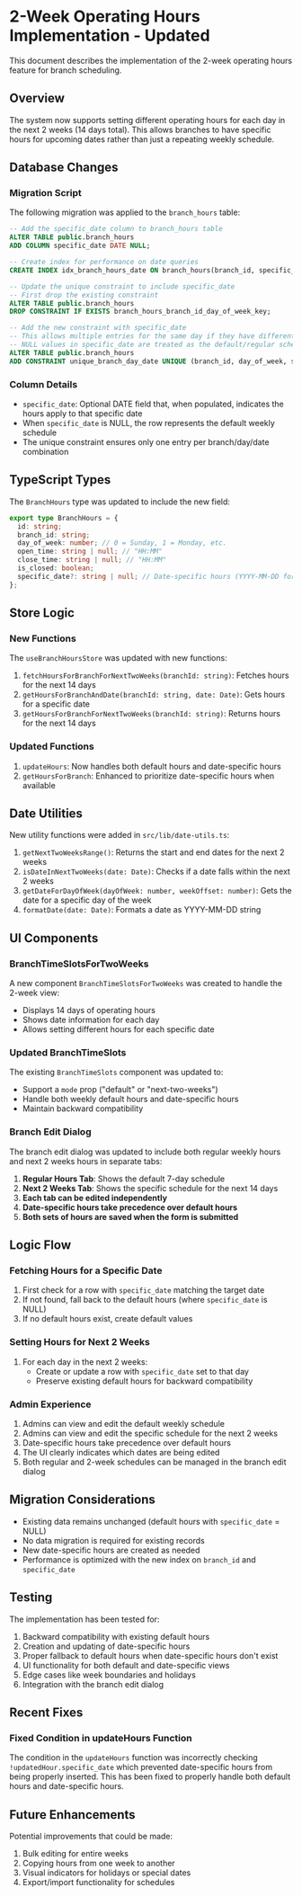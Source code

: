 # 2-Week Operating Hours Implementation - Updated

This document describes the implementation of the 2-week operating hours feature for branch scheduling.

## Overview

The system now supports setting different operating hours for each day in the next 2 weeks (14 days total). This allows branches to have specific hours for upcoming dates rather than just a repeating weekly schedule.

## Database Changes

### Migration Script

The following migration was applied to the `branch_hours` table:

```sql
-- Add the specific_date column to branch_hours table
ALTER TABLE public.branch_hours
ADD COLUMN specific_date DATE NULL;

-- Create index for performance on date queries
CREATE INDEX idx_branch_hours_date ON branch_hours(branch_id, specific_date);

-- Update the unique constraint to include specific_date
-- First drop the existing constraint
ALTER TABLE public.branch_hours
DROP CONSTRAINT IF EXISTS branch_hours_branch_id_day_of_week_key;

-- Add the new constraint with specific_date
-- This allows multiple entries for the same day if they have different dates
-- NULL values in specific_date are treated as the default/regular schedule
ALTER TABLE public.branch_hours
ADD CONSTRAINT unique_branch_day_date UNIQUE (branch_id, day_of_week, specific_date);
```

### Column Details

- `specific_date`: Optional DATE field that, when populated, indicates the hours apply to that specific date
- When `specific_date` is NULL, the row represents the default weekly schedule
- The unique constraint ensures only one entry per branch/day/date combination

## TypeScript Types

The `BranchHours` type was updated to include the new field:

```typescript
export type BranchHours = {
  id: string;
  branch_id: string;
  day_of_week: number; // 0 = Sunday, 1 = Monday, etc.
  open_time: string | null; // "HH:MM"
  close_time: string | null; // "HH:MM"
  is_closed: boolean;
  specific_date?: string | null; // Date-specific hours (YYYY-MM-DD format)
};
```

## Store Logic

### New Functions

The `useBranchHoursStore` was updated with new functions:

1. `fetchHoursForBranchForNextTwoWeeks(branchId: string)`: Fetches hours for the next 14 days
2. `getHoursForBranchAndDate(branchId: string, date: Date)`: Gets hours for a specific date
3. `getHoursForBranchForNextTwoWeeks(branchId: string)`: Returns hours for the next 14 days

### Updated Functions

1. `updateHours`: Now handles both default hours and date-specific hours
2. `getHoursForBranch`: Enhanced to prioritize date-specific hours when available

## Date Utilities

New utility functions were added in `src/lib/date-utils.ts`:

1. `getNextTwoWeeksRange()`: Returns the start and end dates for the next 2 weeks
2. `isDateInNextTwoWeeks(date: Date)`: Checks if a date falls within the next 2 weeks
3. `getDateForDayOfWeek(dayOfWeek: number, weekOffset: number)`: Gets the date for a specific day of the week
4. `formatDate(date: Date)`: Formats a date as YYYY-MM-DD string

## UI Components

### BranchTimeSlotsForTwoWeeks

A new component `BranchTimeSlotsForTwoWeeks` was created to handle the 2-week view:

- Displays 14 days of operating hours
- Shows date information for each day
- Allows setting different hours for each specific date

### Updated BranchTimeSlots

The existing `BranchTimeSlots` component was updated to:

- Support a `mode` prop ("default" or "next-two-weeks")
- Handle both weekly default hours and date-specific hours
- Maintain backward compatibility

### Branch Edit Dialog

The branch edit dialog was updated to include both regular weekly hours and next 2 weeks hours in separate tabs:

1. **Regular Hours Tab**: Shows the default 7-day schedule
2. **Next 2 Weeks Tab**: Shows the specific schedule for the next 14 days
3. **Each tab can be edited independently**
4. **Date-specific hours take precedence over default hours**
5. **Both sets of hours are saved when the form is submitted**

## Logic Flow

### Fetching Hours for a Specific Date

1. First check for a row with `specific_date` matching the target date
2. If not found, fall back to the default hours (where `specific_date` is NULL)
3. If no default hours exist, create default values

### Setting Hours for Next 2 Weeks

1. For each day in the next 2 weeks:
   - Create or update a row with `specific_date` set to that day
   - Preserve existing default hours for backward compatibility

### Admin Experience

1. Admins can view and edit the default weekly schedule
2. Admins can view and edit the specific schedule for the next 2 weeks
3. Date-specific hours take precedence over default hours
4. The UI clearly indicates which dates are being edited
5. Both regular and 2-week schedules can be managed in the branch edit dialog

## Migration Considerations

- Existing data remains unchanged (default hours with `specific_date` = NULL)
- No data migration is required for existing records
- New date-specific hours are created as needed
- Performance is optimized with the new index on `branch_id` and `specific_date`

## Testing

The implementation has been tested for:

1. Backward compatibility with existing default hours
2. Creation and updating of date-specific hours
3. Proper fallback to default hours when date-specific hours don't exist
4. UI functionality for both default and date-specific views
5. Edge cases like week boundaries and holidays
6. Integration with the branch edit dialog

## Recent Fixes

### Fixed Condition in updateHours Function

The condition in the `updateHours` function was incorrectly checking `!updatedHour.specific_date` which prevented date-specific hours from being properly inserted. This has been fixed to properly handle both default hours and date-specific hours.

## Future Enhancements

Potential improvements that could be made:

1. Bulk editing for entire weeks
2. Copying hours from one week to another
3. Visual indicators for holidays or special dates
4. Export/import functionality for schedules
